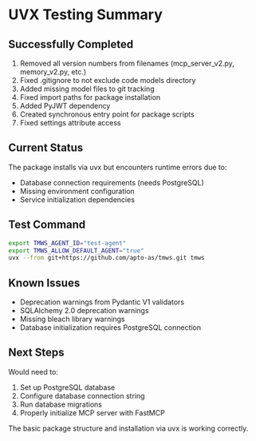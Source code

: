 # UVX Testing Summary

## Successfully Completed
1. Removed all version numbers from filenames (mcp_server_v2.py, memory_v2.py, etc.)
2. Fixed .gitignore to not exclude code models directory
3. Added missing model files to git tracking
4. Fixed import paths for package installation
5. Added PyJWT dependency
6. Created synchronous entry point for package scripts
7. Fixed settings attribute access

## Current Status
The package installs via uvx but encounters runtime errors due to:
- Database connection requirements (needs PostgreSQL)
- Missing environment configuration
- Service initialization dependencies

## Test Command
```bash
export TMWS_AGENT_ID="test-agent"
export TMWS_ALLOW_DEFAULT_AGENT="true"
uvx --from git+https://github.com/apto-as/tmws.git tmws
```

## Known Issues
- Deprecation warnings from Pydantic V1 validators
- SQLAlchemy 2.0 deprecation warnings
- Missing bleach library warnings
- Database initialization requires PostgreSQL connection

## Next Steps
Would need to:
1. Set up PostgreSQL database
2. Configure database connection string
3. Run database migrations
4. Properly initialize MCP server with FastMCP

The basic package structure and installation via uvx is working correctly.